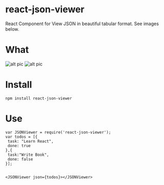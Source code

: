 # react-json-viewer
React Component for View JSON in beautiful tabular format. See images below.

# What

![alt pic](https://raw.githubusercontent.com/hotelsoft/Sheet2AOB/master/pic1.png)
![alt pic](https://raw.githubusercontent.com/hotelsoft/Sheet2AOB/master/pic2.png)

# Install

```
npm install react-json-viewer
```
# Use

```
var JSONViewer = require('react-json-viewer');
var todos = [{
 task: "Learn React",
 done: true
},{
 task:"Write Book",
 done: false
}];


<JSONViewer json={todos}></JSONViewer>
```